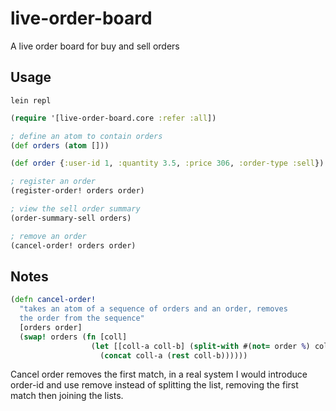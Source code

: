 # live-order-board

A live order board for buy and sell orders

## Usage
```
lein repl
```

```clojure
(require '[live-order-board.core :refer :all])

; define an atom to contain orders
(def orders (atom []))

(def order {:user-id 1, :quantity 3.5, :price 306, :order-type :sell})

; register an order
(register-order! orders order)

; view the sell order summary
(order-summary-sell orders)

; remove an order
(cancel-order! orders order)
```

## Notes
```clojure
(defn cancel-order!
  "takes an atom of a sequence of orders and an order, removes
  the order from the sequence"
  [orders order]
  (swap! orders (fn [coll]
                  (let [[coll-a coll-b] (split-with #(not= order %) coll)]
                    (concat coll-a (rest coll-b))))))
```
Cancel order removes the first match, in a real system I would introduce order-id
and use remove instead of splitting the list, removing the first match then joining 
the lists.
